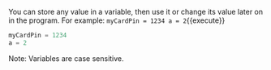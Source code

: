 You can store any value in a variable, then use it or change its value later on in the program. For example:
`myCardPin = 1234
a = 2`{{execute}}
```python
myCardPin = 1234
a = 2
```
Note: Variables are case sensitive.
